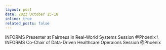 ```yaml
---
layout: post
date: 2023 October 15-18
inline: true
related_posts: false
---
```


INFORMS Presenter at Fairness in Real-World Systems Session @Phoenix \\
INFORMS Co-Chair of Data-Driven Healthcare Operaions Session @Phoenix 
